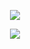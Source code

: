 
<p align="center">
<!--   <picture>
    <source media="(prefers-color-scheme: dark)" srcset="https://streak-stats.demolab.com?user=Astr0-  G&theme=dark&hide_border=true&background=0D1117&stroke=ffffff&ring=FE0034&fire=FE0034&currStreakLabel=EBEBEB" width = 500>
    <source media="(prefers-color-scheme: light)" srcset="https://streak-stats.demolab.com?user=Astr0-G&hide_border=true&background=FFFFFF&ring=FE0034&fire=FE0034&currStreakLabel=FE0034" width = 500>
    <img alt="Shows a black logo in light color mode and a white one in dark color mode." src="">
  </picture> -->
</p>
<p align="center">
  <a>
      <img media="(prefers-color-scheme: dark)" src="https://skillicons.dev/icons?i=java,cpp,python,js,ts,golang,solidity,net,vscode,linux,django,selenium,androidstudio,html,css,tailwind,react,vuejs,angular,redux,nestjs,nextjs,nginx,docker,postgres,mongodb,redis,gcp,aws,discord,postman,blender,xd,pr,ae,ps&theme=dark&perline=18" />
  </a>
</p>
<div align="center">
  <a href="https://open.spotify.com/playlist/0SF7WgNNHC0ALU0a3IGmT7">
    <img media="(prefers-color-scheme: dark)" src="https://spodify.gewang.wiki/api/spotify?background_color=0d1117&border_color=0d1117" />
  </a>
<!--   <a href="https://github.com/Astr0-G">
    <img src="https://github.com/Astr0-G/Astr0-G/assets/57165451/5114b3d7-bdea-4805-bb46-c81d3bb72a85" width="150" height="auto" alt="Astr0-G profile picture" style="vertical-align: top; margin-left: 15px"     />
  </a>
  <a href="https://github.com/Astr0-G">
    <img src="https://github.com/Astr0-G/Astr0-G/assets/57165451/3e8a5470-8ebf-4b81-9a60-9f7b9b8e0913" width="auto" height="130" alt="Astr0-G profile picture" style="vertical-align: top; margin-left: 15px"     />
  </a> -->
</div>
<img src="https://record.gewang.wiki/entry/1/" onError="this.style.display = 'none';" alt=""/>
